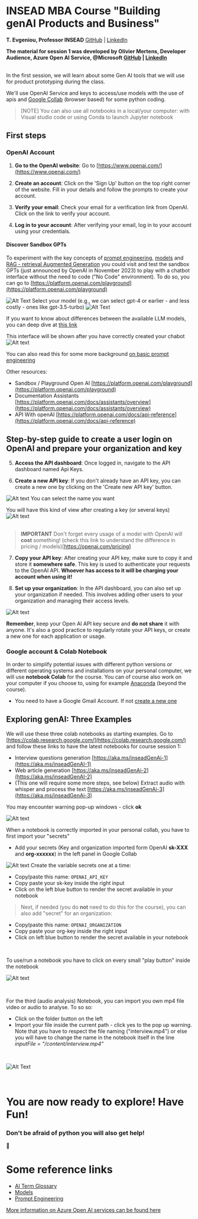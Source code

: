    # INSEAD MBA Course "Building genAI Products and Business"
   **T. Evgeniou, Professor INSEAD** [GitHub](https://github.com/tevgeniou) | [LinkedIn](https://www.linkedin.com/in/theodoros-evgeniou-5397b/)

<b><it>The material for session 1 was developed by **Olivier Mertens**, Developer Audience, Azure Open AI Service, @Microsoft [GitHub](https://github.com/olivMertens) | [LinkedIn](https://linkedin.com/in/mertensolivier) </b></it>
</br>
</br>

In the first session, we will learn about some Gen AI tools that we will use for product prototyping during the class.

We'll use  OpenAI Service and keys to access/use models with the use of apis and [Google Collab](https://colab.research.google.com/) (browser based) for some python coding. 

> [NOTE]
> You can also use all notebooks in a local/your computer: with Visual studio code or using Conda to launch Jupyter notebook

## First steps 

### OpenAI Account
1. **Go to the OpenAI website**: Go to [https://www.openai.com/](https://www.openai.com/)

2. **Create an account**: Click on the 'Sign Up' button on the top right corner of the website. Fill in your details and follow the prompts to create your account.

3. **Verify your email**: Check your email for a verification link from OpenAI. Click on the link to verify your account.

4. **Log in to your account**: After verifying your email, log in to your account using your credentials.

#### Discover Sandbox GPTs 

To experiment with the key concepts of [prompt engineering](./pages/prompts.md), [models](./pages/models.md) and [RAG - retrieval Augmented Generation](https://learn.microsoft.com/en-us/azure/search/retrieval-augmented-generation-overview) you could visit and test the sandbox GPTs (just announced by OpenAI in November 2023) to play with a chatbot interface without the need to code ("No Code" environment). To do so, you can go to [https://platform.openai.com/playground](https://platform.openai.com/playground)

![Alt Text](img/assistantchatbotcreation.png)
Select your model (e.g., we can select gpt-4 or earlier - and less costly - ones like gpt-3.5-turbo)
![Alt Text](img/modelsGpts.png)

If you want to know about differences between the available LLM models, you can deep dive at [this link](https://platform.openai.com/docs/models/overview)

This interface will be shown after you have correctly created your chabot
![Alt text](img/playgroundChatbotOpenAi.png)

You can also read this for some more background [on basic prompt engineering](./pages/prompts.md)

Other resources:
- Sandbox / Playground Open AI [https://platform.openai.com/playground](https://platform.openai.com/playground)
- Documentation Assistants [https://platform.openai.com/docs/assistants/overview](https://platform.openai.com/docs/assistants/overview)
- API With openAI [https://platform.openai.com/docs/api-reference](https://platform.openai.com/docs/api-reference)


## Step-by-step guide to create a user login on OpenAI and prepare your organization and key


5. **Access the API dashboard**: Once logged in, navigate to the API dashboard named Api Keys. 

6. **Create a new API key**: If you don't already have an API key, you can create a new one by clicking on the 'Create new API key' button.

![Alt text](img/secretkeygenerate.png)
You can select the name you want

You will have this kind of view after creating a key (or several keys) ![Alt text](img/apiKeysexampleopenAi.png)
<br>
<br>

> <b>IMPORTANT</b>
> Don't forget every usage of a model with OpenAI will <b>cost</b>  something! (check this link to understand the difference in pricing / models)[https://openai.com/pricing]

7. **Copy your API key**: After creating your API key, make sure to copy it and store it <b>somewhere safe</b>. This key is used to authenticate your requests to the OpenAI API. <b>Whoever has access to it will be charging your account when using it!</b>

8. **Set up your organization**: In the API dashboard, you can also set up your organization if needed. This involves adding other users to your organization and managing their access levels.

![Alt text](img/organizationOpenAi.png)

**Remember**, keep your Open AI API key secure and **do not share** it with anyone. It's also a good practice to regularly rotate your API keys, or create a new one for each application or usage.


### Google account & Colab Notebook

In order to simplify potential issues with different python versions or different operating systems and installations on your personal computer, we will use **notebook Colab** for the course. You can of course also work on your computer if you choose to, using for example [Anaconda](https://www.anaconda.com/) (beyond the course).

- You need to have a Google Gmail Account. If not [create a new one](https://support.google.com/mail/answer/56256?hl=en-EN)

## Exploring genAI: Three Examples

We will use these three colab notebooks as starting examples. Go to [https://colab.research.google.com/](https://colab.research.google.com/) and follow these links to have the latest notebooks for course session 1:
<br>
- Interview questions generation [https://aka.ms/inseadGenAi-1](https://aka.ms/inseadGenAI-1)
- Web article generation [https://aka.ms/inseadGenAi-2](https://aka.ms/inseadGenAI-2)
- (This one will require some more steps, see below) Extract audio with whisper and process the text [https://aka.ms/inseadGenAi-3](https://aka.ms/inseadGenAi-3)

You may encounter warning pop-up windows - click **ok**

![Alt text ](./img/warningnotebook.png)

When a notebook is correctly imported in your personal collab, you have to first import your "secrets"

- Add your secrets (Key and organization imported form OpenAI **sk-XXX** and **org-xxxxxx**) in the left panel in Google Collab

![Alt text](./img/secrets.png)
Create the variable secrets one at a time:

- Copy/paste this name: ````OPENAI_API_KEY```` 
- Copy paste your sk-key inside the right input 
- Click on the left blue button to render the secret available in your notebook

> Next, if needed (you do **not** need to do this for the course), you can also add "secret" for an organization:

- Copy/paste this name: ````OPENAI_ORGANIZATION````
- Copy paste your org-key inside the right input 
- Click on left blue button to render the secret available in your notebook

</br>

To use/run a notebook you have to click on every small "play button" inside the notebook

 ![Alt text](./img/playbuttonnotebook.png)

</br> 

For the third (audio analysis) Notebook, you can import you own mp4 file video or audio to analyse. To so so:
- Click on the folder button on the left
- Import your file inside the current path - click yes to the pop up warning. Note that you have to respect the file naming ("interview.mp4") or else you will have to change the name in the notebook itself in the line *inputFile = "/content/interview.mp4"*

</br>

![Alt Text](./img/finaluploadinterviewfile.png)

</br>

# You are now ready to explore! Have Fun!

### Don't be afraid of **python** you will also get help! 
 :smiling_face_with_three_hearts:


# Some reference links 

- [AI Term Glossary](./pages/glossary.md)
- [ Models ](./pages/models.md)
- [ Prompt Engineering](./pages/prompts.md)


[More information on Azure Open AI services can be found here](https://learn.microsoft.com/en-us/azure/ai-services/openai/overview)
